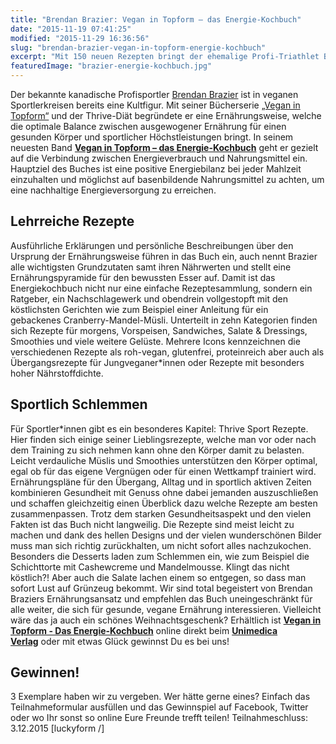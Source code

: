 ```yaml
---
title: "Brendan Brazier: Vegan in Topform – das Energie-Kochbuch"
date: "2015-11-19 07:41:25"
modified: "2015-11-29 16:36:56"
slug: "brendan-brazier-vegan-in-topform-energie-kochbuch"
excerpt: "Mit 150 neuen Rezepten bringt der ehemalige Profi-Triathlet Brendan Brazier neuen Schwung und Energie in Euer Leben! 3 Bücher haben wir auch zu verschenken."
featuredImage: "brazier-energie-kochbuch.jpg"
---
```


Der bekannte kanadische Profisportler [Brendan Brazier](https://www.veganblatt.com/brendan-brazier) ist in veganen Sportlerkreisen bereits eine Kultfigur. Mit seiner Bücherserie [„Vegan in Topform“](https://www.veganblatt.com/vegan-topform-kochbuch-brendan-brazier) und der Thrive-Diät begründete er eine Ernährungsweise, welche die optimale Balance zwischen ausgewogener Ernährung für einen gesunden Körper und sportlicher Höchstleistungen bringt. In seinem neuesten Band **[Vegan in Topform – das Energie-Kochbuch](http://www.unimedica.at/Vegan-in-Topform-Das-Energie-Kochbuch-Brendan-Brazier/b16753)** geht er gezielt auf die Verbindung zwischen Energieverbrauch und Nahrungsmittel ein. Hauptziel des Buches ist eine positive Energiebilanz bei jeder Mahlzeit einzuhalten und möglichst auf basenbildende Nahrungsmittel zu achten, um eine nachhaltige Energieversorgung zu erreichen.

## Lehrreiche Rezepte

Ausführliche Erklärungen und persönliche Beschreibungen über den Ursprung der Ernährungsweise führen in das Buch ein, auch nennt Brazier alle wichtigsten Grundzutaten samt ihren Nährwerten und stellt eine Ernährungspyramide für den bewussten Esser auf. Damit ist das Energiekochbuch nicht nur eine einfache Rezeptesammlung, sondern ein Ratgeber, ein Nachschlagewerk und obendrein vollgestopft mit den köstlichsten Gerichten wie zum Beispiel einer Anleitung für ein gebackenes Cranberry-Mandel-Müsli. Unterteilt in zehn Kategorien finden sich Rezepte für morgens, Vorspeisen, Sandwiches, Salate & Dressings, Smoothies und viele weitere Gelüste. Mehrere Icons kennzeichnen die verschiedenen Rezepte als roh-vegan, glutenfrei, proteinreich aber auch als Übergangsrezepte für Jungveganer\*innen oder Rezepte mit besonders hoher Nährstoffdichte.

## Sportlich Schlemmen

Für Sportler\*innen gibt es ein besonderes Kapitel: Thrive Sport Rezepte. Hier finden sich einige seiner Lieblingsrezepte, welche man vor oder nach dem Training zu sich nehmen kann ohne den Körper damit zu belasten. Leicht verdauliche Müslis und Smoothies unterstützen den Körper optimal, egal ob für das eigene Vergnügen oder für einen Wettkampf trainiert wird. Ernährungspläne für den Übergang, Alltag und in sportlich aktiven Zeiten kombinieren Gesundheit mit Genuss ohne dabei jemanden auszuschließen und schaffen gleichzeitig einen Überblick dazu welche Rezepte am besten zusammenpassen. Trotz dem starken Gesundheitsaspekt und den vielen Fakten ist das Buch nicht langweilig. Die Rezepte sind meist leicht zu machen und dank des hellen Designs und der vielen wunderschönen Bilder muss man sich richtig zurückhalten, um nicht sofort alles nachzukochen. Besonders die Desserts laden zum Schlemmen ein, wie zum Beispiel die Schichttorte mit Cashewcreme und Mandelmousse. Klingt das nicht köstlich?! Aber auch die Salate lachen einem so entgegen, so dass man sofort Lust auf Grünzeug bekommt. Wir sind total begeistert von Brendan Braziers Ernährungsansatz und empfehlen das Buch uneingeschränkt für alle weiter, die sich für gesunde, vegane Ernährung interessieren. Vielleicht wäre das ja auch ein schönes Weihnachtsgeschenk? Erhältlich ist **[Vegan in Topform - Das Energie-Kochbuch](http://www.unimedica.at/Vegan-in-Topform-Das-Energie-Kochbuch-Brendan-Brazier/b16753)** online direkt beim **[Unimedica Verlag](http://www.unimedica.de/Vegan-in-Topform-Das-Kochbuch-Brendan-Brazier/b14241?gclid=Cj0KEQiA4LCyBRCY0N7Oy-mSgNIBEiQAyg39th0zpS6fV-79TmQq-g7-8VD6ot7hS2RQYb-STPaQqnwaAttY8P8HAQ)** oder mit etwas Glück gewinnst Du es bei uns!

## Gewinnen!

3 Exemplare haben wir zu vergeben. Wer hätte gerne eines? Einfach das Teilnahmeformular ausfüllen und das Gewinnspiel auf Facebook, Twitter oder wo Ihr sonst so online Eure Freunde trefft teilen! Teilnahmeschluss: 3.12.2015 \[luckyform /\]